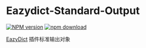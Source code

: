 # Eazydict-Standard-Output

[![NPM version][npm-image]][npm-url] [![npm download][download-image]][download-url]

[EazyDict](https://github.com/keenwon/eazydict) 插件标准输出对象

[npm-image]: https://img.shields.io/npm/v/eazydict-standard-output.svg?style=flat-square
[npm-url]: https://www.npmjs.com/package/eazydict-standard-output
[download-image]: https://img.shields.io/npm/dm/eazydict-standard-output.svg?style=flat-square
[download-url]: https://npmjs.org/package/eazydict-standard-output
